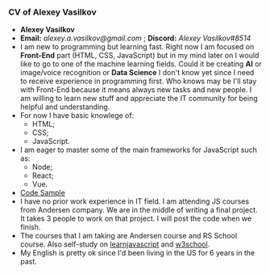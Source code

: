 ### CV of Alexey Vasilkov
* **Alexey Vasilkov**
* **Email:** _alexey.a.vasilkov@gmail.com_ ; **Discord:** _Alexey Vasilkov#8514_
* I am new to programming but learning fast. Right now I am focused on **Front-End** part (HTML, CSS, JavaScript) but in my mind later on I would like to go to one of the machine learning fields. Could it be creating **AI** or image/voice recognition or **Data Science** I don't know yet since I need to receive experience in programming first. Who knows may be I'll stay with Front-End because it means always new tasks and new people. I am willing to learn new stuff and appreciate the IT community for being helpful and understanding.
* For now I have basic knowlege of:
  * HTML; 
  * CSS;
  * JavaScript.
* I am eager to master some of the main frameworks for JavaScript such as:
	* Node; 
	* React;
	* Vue.
* [Code Sample](https://github.com/Alexey-Vasilkov/my-JS-projects/blob/master/hw5_4day.js)
* I have no prior work experience in IT field. I am attending JS courses from Andersen company. We are in the middle of writing a final project. It takes 3 people to work on that project. I will post the code when we finish.
* The courses that I am taking are Andersen course and RS School course. Also self-study on [learnjavascript](https://learn.javascript.ru) and [w3school](https://www.w3schools.com).
* My English is pretty ok since I'd been living in the US for 6 years in the past.
